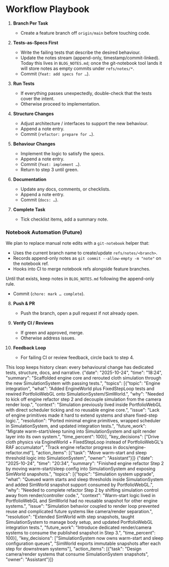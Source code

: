 # Workflow Playbook

1. **Branch Per Task**
   - Create a feature branch off `origin/main` before touching code.

2. **Tests-as-Specs First**
   - Write the failing tests that describe the desired behaviour.
   - Update the notes stream (append-only, timestamp/commit-linked). Today this lives in `BLOG_NOTES.md`; once the git-notebook tool lands it will store notes as empty commits under `refs/notes/*`.
   - Commit (`feat: add specs for …`).

3. **Run Tests**
   - If everything passes unexpectedly, double-check that the tests cover the intent.
   - Otherwise proceed to implementation.

4. **Structure Changes**
   - Adjust architecture / interfaces to support the new behaviour.
   - Append a note entry.
   - Commit (`refactor: prepare for …`).

5. **Behaviour Changes**
   - Implement the logic to satisfy the specs.
   - Append a note entry.
   - Commit (`feat: implement …`).
   - Return to step 3 until green.

6. **Documentation**
   - Update any docs, comments, or checklists.
    - Append a note entry.
   - Commit (`docs: …`).

7. **Complete Task**
   - Tick checklist items, add a summary note.

### Notebook Automation (Future)

We plan to replace manual note edits with a `git-notebook` helper that:

- Uses the current branch name to create/update `refs/notes/<branch>`.
- Records append-only notes as `git commit --allow-empty -m "note"` on the notebook ref.
- Hooks into CI to merge notebook refs alongside feature branches.

Until that exists, keep notes in `BLOG_NOTES.md` following the append-only rule.
   - Commit (`chore: mark … complete`).

8. **Push & PR**
   - Push the branch, open a pull request if not already open.

9. **Verify CI / Reviews**
   - If green and approved, merge.
   - Otherwise address issues.

10. **Feedback Loop**
    - For failing CI or review feedback, circle back to step 4.

This loop keeps history clean: every behavioural change has dedicated tests, structure, docs, and narrative.
{"date": "2025-10-24", "time": "18:24", "summary": "Scaffolded engine core and rerouted cloth simulation through the new SimulationSystem with passing tests.", "topics": [{"topic": "Engine integration", "what": "Added EngineWorld plus FixedStepLoop tests and rewired PortfolioWebGL onto SimulationSystem/SimWorld.", "why": "Needed to kick off engine refactor step 2 and decouple simulation from the camera render loop.", "context": "Simulation previously lived inside PortfolioWebGL with direct scheduler ticking and no reusable engine core.", "issue": "Lack of engine primitives made it hard to extend systems and share fixed-step logic.", "resolution": "Ported minimal engine primitives, wrapped scheduler in SimulationSystem, and updated integration tests.", "future_work": "Migrate warm-start/sleep tuning into SimulationSystem and split render layer into its own system.", "time_percent": 100}], "key_decisions": ["Drive cloth physics via EngineWorld + FixedStepLoop instead of PortfolioWebGL's RAF accumulator", "Track engine refactor progress in docs/engine-refactor.md"], "action_items": [{"task": "Move warm-start and sleep threshold logic into SimulationSystem", "owner": "Assistant"}]}
{"date": "2025-10-24", "time": "20:34", "summary": "Finished engine refactor Step 2 by moving warm-start/sleep config into SimulationSystem and exposing SimWorld snapshots.", "topics": [{"topic": "Simulation system upgrade", "what": "Queued warm starts and sleep thresholds inside SimulationSystem and added SimWorld snapshot support consumed by PortfolioWebGL.", "why": "Needed to complete refactor Step 2 by shifting simulation control away from render/controller code.", "context": "Warm-start logic lived in PortfolioWebGL and SimWorld had no reusable snapshot for other engine systems.", "issue": "Simulation behavior coupled to render loop prevented reuse and complicated future systems like camera/render separation.", "resolution": "Extended SimWorld with step snapshots, taught SimulationSystem to manage body setup, and updated PortfolioWebGL integration tests.", "future_work": "Introduce dedicated render/camera systems to consume the published snapshot in Step 3.", "time_percent": 100}], "key_decisions": ["SimulationSystem now owns warm-start and sleep configuration queues", "SimWorld exports immutable snapshots after each step for downstream systems"], "action_items": [{"task": "Design camera/render systems that consume SimulationSystem snapshots", "owner": "Assistant"}]}
